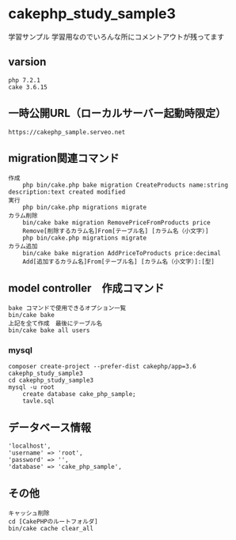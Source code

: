 # cakephp_study_sample3
 学習サンプル
 学習用なのでいろんな所にコメントアウトが残ってます
## varsion
```
php 7.2.1
cake 3.6.15
```
## 一時公開URL（ローカルサーバー起動時限定）
```
https://cakephp_sample.serveo.net
```
## migration関連コマンド
```
作成
    php bin/cake.php bake migration CreateProducts name:string description:text created modified
実行
    php bin/cake.php migrations migrate
カラム削除
    bin/cake bake migration RemovePriceFromProducts price
    Remove[削除するカラム名]From[テーブル名] [カラム名（小文字）]
    php bin/cake.php migrations migrate
カラム追加
    bin/cake bake migration AddPriceToProducts price:decimal
    Add[追加するカラム名]From[テーブル名] [カラム名（小文字）]:[型]
```
## model controller　作成コマンド
```
bake コマンドで使用できるオプション一覧
bin/cake bake
上記を全て作成　最後にテーブル名
bin/cake bake all users
```
### mysql
```
composer create-project --prefer-dist cakephp/app=3.6 cakephp_study_sample3
cd cakephp_study_sample3
mysql -u root
    create database cake_php_sample;
    tavle.sql
```
## データベース情報
```
'localhost',
'username' => 'root',
'password' => '',
'database' => 'cake_php_sample',
```
## その他
```
キャッシュ削除
cd [CakePHPのルートフォルダ]
bin/cake cache clear_all
```
